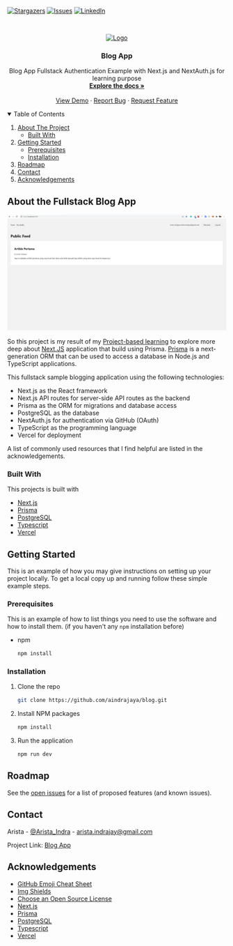<!-- PROJECT SHIELDS -->
[![Stargazers][stars-shield]][stars-url]
[![Issues][issues-shield]][issues-url]
[![LinkedIn][linkedin-shield]][linkedin-url]

<!-- PROJECT LOGO -->
<br />
<p align="center">
  <a href="https://github.com/aindrajaya/blog">
    <img 
      src="https://www.creative-tim.com/assets/frameworks/icon-nextjs-552cecd0240ba0ae7b5fbf899c1ee10cd66f8c38ea6fe77233fd37ad1cff0dca.png" 
      alt="Logo" 
      width="80" 
      height="80">
  </a>

  <h3 align="center">Blog App</h3>

  <p align="center">
    Blog App Fullstack Authentication Example with Next.js and NextAuth.js for learning purpose
    <br />
    <a href="https://github.com/aindrajaya/blog"><strong>Explore the docs »</strong></a>
    <br />
    <br />
    <a href="https://github.com/aindrajaya/blog">View Demo</a>
    ·
    <a href="https://github.com/aindrajaya/blog/issues">Report Bug</a>
    ·
    <a href="https://github.com/aindrajaya/blog/issues">Request Feature</a>
  </p>
</p>

<!-- TABLE OF CONTENTS -->
<details open="open">
  <summary>Table of Contents</summary>
  <ol>
    <li>
      <a href="#about-the-project">About The Project</a>
      <ul>
        <li><a href="#built-with">Built With</a></li>
      </ul>
    </li>
    <li>
      <a href="#getting-started">Getting Started</a>
      <ul>
        <li><a href="#prerequisites">Prerequisites</a></li>
        <li><a href="#installation">Installation</a></li>
      </ul>
    </li>
    <li><a href="#roadmap">Roadmap</a></li>
    <li><a href="#contact">Contact</a></li>
    <li><a href="#acknowledgements">Acknowledgements</a></li>
  </ol>
</details>

<!-- ABOUT THE PROJECT -->
## About the Fullstack Blog App
[![Product Name Screen Shot][product-screenshot]](https://blog-aindrajaya.vercel.app/)

So this project is my result of my [Project-based learning](https://www.pblworks.org/what-is-pbl) to explore more deep about [Next.JS](https://nextjs.org/) application that build using Prisma. [Prisma](https://prisma.io/) is a next-generation ORM that can be used to access a database in Node.js and TypeScript applications.

This fullstack sample blogging application using the following technologies:
* Next.js as the React framework
* Next.js API routes for server-side API routes as the backend
* Prisma as the ORM for migrations and database access
* PostgreSQL as the database
* NextAuth.js for authentication via GitHub (OAuth)
* TypeScript as the programming language
* Vercel for deployment

A list of commonly used resources that I find helpful are listed in the acknowledgements.

### Built With
This projects is built with
* [Next.js](https://nextjs.org/)
* [Prisma](https://prisma.io/)
* [PostgreSQL](https://www.elephantsql.com/)
* [Typescript](https://www.typescriptlang.org/)
* [Vercel](https://vercel.com/)



<!-- GETTING STARTED -->
## Getting Started

This is an example of how you may give instructions on setting up your project locally.
To get a local copy up and running follow these simple example steps.

### Prerequisites

This is an example of how to list things you need to use the software and how to install them. (if you haven't any `npm` installation before)
* npm
  ```sh
  npm install
  ```

### Installation

1. Clone the repo
   ```sh
   git clone https://github.com/aindrajaya/blog.git
   ```
2. Install NPM packages
   ```sh
   npm install
   ```
3. Run the application
   ```sh
   npm run dev
   ```



<!-- ROADMAP -->
## Roadmap

See the [open issues](https://github.com/aindrajaya/blog/issues) for a list of proposed features (and known issues).



<!-- CONTACT -->
## Contact
Arista - [@Arista_Indra](https://twitter.com/Arista_Indra) - arista.indrajay@gmail.com

Project Link: [Blog App](https://github.com/aindrajaya/blog)



<!-- ACKNOWLEDGEMENTS -->
## Acknowledgements
* [GitHub Emoji Cheat Sheet](https://www.webpagefx.com/tools/emoji-cheat-sheet)
* [Img Shields](https://shields.io)
* [Choose an Open Source License](https://choosealicense.com)
* [Next.js](https://nextjs.org/)
* [Prisma](https://prisma.io/)
* [PostgreSQL](https://www.elephantsql.com/)
* [Typescript](https://www.typescriptlang.org/)
* [Vercel](https://vercel.com/)


<!-- MARKDOWN LINKS & IMAGES -->
<!-- https://www.markdownguide.org/basic-syntax/#reference-style-links -->
[stars-shield]: https://img.shields.io/github/stars/aindrajaya/blog.svg?style=for-the-badge
[stars-url]: https://github.com/aindrajaya/blog/stargazers
[issues-shield]: https://img.shields.io/github/issues/aindrajaya/blog.svg?style=for-the-badge
[issues-url]: https://github.com/aindrajaya/blog/issues
[linkedin-shield]: https://img.shields.io/badge/-LinkedIn-black.svg?style=for-the-badge&logo=linkedin&colorB=555
[linkedin-url]: https://www.linkedin.com/in/aindrajaya
[product-screenshot]: images/screenshot.png

